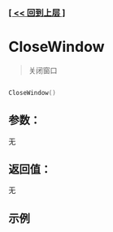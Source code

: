 ### [[ << 回到上层 ]](README.md)

# CloseWindow

> 关闭窗口

```lua

CloseWindow()

```

## 参数：

无

## 返回值：

无

## 示例

```lua

```